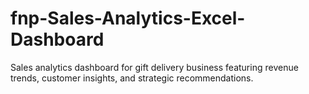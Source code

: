 # fnp-Sales-Analytics-Excel-Dashboard
Sales analytics dashboard for gift delivery business featuring revenue trends, customer insights, and strategic recommendations.
